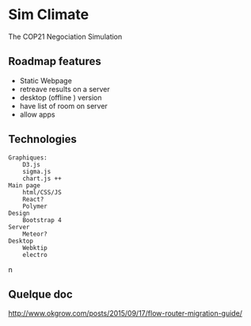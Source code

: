 # Sim Climate
The COP21 Negociation Simulation 

## Roadmap features
- Static Webpage
- retreave results on a server
- desktop (offline ) version
- have list of room on server
- allow apps

## Technologies
	Graphiques:
		D3.js
		sigma.js
		chart.js ++
	Main page
		html/CSS/JS
		React?
		Polymer
	Design
		Bootstrap 4
	Server
		Meteor?
	Desktop
		Webktip
		electro
n

## Quelque doc

http://www.okgrow.com/posts/2015/09/17/flow-router-migration-guide/